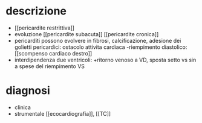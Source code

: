 # descrizione
- [[pericardite restrittiva]]
- evoluzione [[pericardite subacuta]] [[pericardite cronica]]
- pericarditi possono evolvere in fibrosi, calcificazione, adesione dei golietti pericardici: ostacolo attivita cardiaca -riempimento diastolico: [[scompenso cardiaco destro]]
- interdipendenza due ventricoli: +ritorno venoso a VD, sposta setto vs sin a spese del riempimento VS

# diagnosi
- clinica
- strumentale [[ecocardiografia]], [[TC]]
